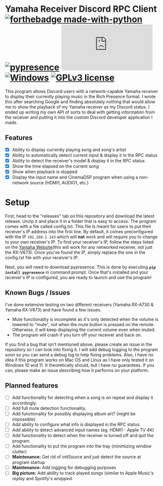 ﻿# Yamaha Receiver Discord RPC Client [![forthebadge made-with-python](http://ForTheBadge.com/images/badges/made-with-python.svg)](https://www.python.org/) [![pypresence](https://img.shields.io/badge/using-pypresence-00bb88.svg?style=for-the-badge&logo=discord&logoWidth=20)](https://github.com/qwertyquerty/pypresence) [![Latest release](https://badgen.net/github/release/Naereen/Strapdown.js)](https://github.com/8bit-coder/Yamaha-Receiver-Discord-RPC/releases)  [![Windows](https://svgshare.com/i/ZhY.svg)](https://svgshare.com/i/ZhY.svg) [![GPLv3 license](https://img.shields.io/badge/License-GPLv3-blue.svg)](http://perso.crans.org/besson/LICENSE.html)

This program allows Discord users with a network-capable Yamaha receiver to display their currently playing music in the Rich Presence format. I wrote this after searching Google and finding absolutely nothing that would allow me to show the playback of my Yamaha receiver as my Discord status. I ended up writing my own API of sorts to deal with getting information from the receiver and putting it into the custom Discord developer application I made.

##  Features

 - [x] Ability to display currently playing song and song's artist
 - [x] Ability to automatically detect current input & display it in the
       RPC status
 - [x] Ability to detect the receiver's model & display it in the RPC
       status
 - [x] Show the time elapsed on the current song
 - [x] Show when playback is stopped
 - [x] Display the input name and CinemaDSP program when using a
       non-network source (HDMI1, AUDIO1, etc.)

# Setup
First, head to the "releases" tab on this repository and download the latest release. Unzip it and place it in a folder that is easy to access. The program comes with a file called config.txt. This file is meant for users to put their receiver's IP address into the first line. By default, it comes preconfigured with the IP `192.168.1.143` which will **not** work and will require you to change to your own receiver's IP. To find your receiver's IP, follow the steps listed on the [Yamaha Website](https://faq.yamaha.com/usa/s/article/U0007526)(this will work for any networked receiver, not just the RX-V673). Once you've found the IP, simply replace the one in the config.txt file with your receiver's IP. 

Next, you will need to download pypresence. This is done by executing **`pip install pypresence`** in command prompt. Once that's installed and your receiver's IP is configured, you are ready to launch and use the program!

## Known Bugs / Issues
I've done extensive testing on two different receivers (Yamaha RX-A730 & Yamaha RX-V673) and have found a few issues. 

 - Mute functionality is incomplete as it's only detected when the volume is lowered to "mute", not when the mute button is pressed on the remote. Otherwise, it will keep displaying the current volume even when muted.
 - The program will crash if you turn off your receiver and back on.

If you find a bug that isn't mentioned above, please create an issue in the repository so I can look into fixing it. I will add debug logging to the program soon so you can send a debug log to help fixing problems. Also, I have no idea if this program works on Mac OS and Linux as I have only tested it on Windows 10 and 11. It theoretically should, but I have no guarantees. If you can, please make an issue describing how it performs on your platform.

## Planned features

 - [ ] Add functionality for detecting when a song is on repeat and display it accordingly.
 - [ ] Add full mute detection functionality.
 - [ ] Add functionality for possibly displaying album art? (might be impossible)
 - [ ] Add ability to configure what info is displayed in the RPC status.
 - [ ] Add ability to detect advanced input names (eg. HDMI1 - Apple TV 4K)
 - [ ] Add functionality to detect when the receiver is turned off and quit the program.
 - [ ] Add functionality to put the program into the tray (minimizing window clutter)
 - [ ] **Maintenance:**  Get rid of initSource and just detect the source at program startup
 - [ ] **Maintenance:** Add logging for debugging purposes
 - [ ] **Big picture:** Add ability to track played songs (similar to Apple Music's *replay* and Spotify's *wrapped*.
